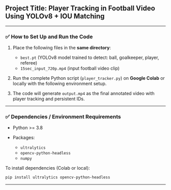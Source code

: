

## Project Title: **Player Tracking in Football Video Using YOLOv8 + IOU Matching**

---

### ✅ How to Set Up and Run the Code

1. Place the following files in the **same directory**:

   * `best.pt` (YOLOv8 model trained to detect: ball, goalkeeper, player, referee)
   * `15sec_input_720p.mp4` (input football video clip)

2. Run the complete Python script (`player_tracker.py`) on **Google Colab** or locally with the following environment setup.

3. The code will generate `output.mp4` as the final annotated video with player tracking and persistent IDs.

---

### ✅ Dependencies / Environment Requirements

* Python >= 3.8
* Packages:

  * `ultralytics`
  * `opencv-python-headless`
  * `numpy`

To install dependencies (Colab or local):

```bash
pip install ultralytics opencv-python-headless
```

---

